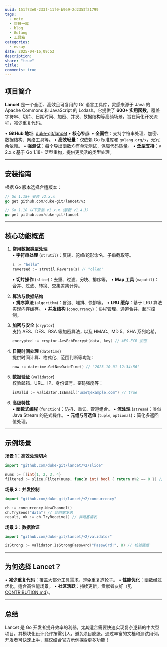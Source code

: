 ```yaml
---
uuid: 151f73e0-233f-11f0-b969-2d2358f21799
tags:
  - note
  - 每日一库
  - blog
  - Golang
  - 工具箱
categories:
  - essay
date: 2025-04-16,09:53
description: 
share: "true"
title: 
comments: true
---
```


## 项目简介
**Lancet** 是一个全面、高效且可复用的 Go 语言工具库，灵感来源于 Java 的 Apache Commons 和 JavaScript 的 Lodash。它提供了 **600+ 实用函数**，覆盖字符串、切片、日期时间、加密、并发、数据结构等高频场景，旨在简化开发流程，减少重复代码。

• **GitHub 地址**: [duke-git/lancet](https://github.com/duke-git/lancet)
• **核心特点**:
  • **全面性**：支持字符串处理、加密、数据结构、网络工具等。
  • **高效轻量**：仅依赖 Go 标准库和 `golang.org/x`，无冗余依赖。
  • **强测试**：每个导出函数均有单元测试，保障代码质量。
  • **泛型支持**：v 2.x.x 基于 Go 1.18+ 泛型重构，提供更灵活的类型处理。

---

## 安装指南
根据 Go 版本选择合适版本：
```go
// Go 1.18+ 安装 v2.x.x
go get github.com/duke-git/lancet/v2

// Go 1.18 以下安装 v1.x.x（最新 v1.4.3）
go get github.com/duke-git/lancet
```

---

## 核心功能概览
1. **常用数据类型处理**  
   • **字符串处理** (`strutil`)：反转、驼峰/蛇形命名、子串截取等。
     ```go
     s := "hello"
     reversed := strutil.Reverse(s) // "olleh"
     ```
   • **切片操作** (`slice`)：去重、过滤、分块、排序等。
   • **Map 工具** (`maputil`)：合并、过滤、转换、交集差集计算。

2. **算法与数据结构**  
   • **排序算法** (`algorithm`)：冒泡、堆排、快排等。
   • **LRU 缓存**：基于 LRU 算法实现内存缓存。
   • **并发结构** (`concurrency`)：协程管理、通道合并、超时控制。

3. **加密与安全** (`cryptor`)  
   支持 AES、DES、RSA 等加密算法，以及 HMAC、MD 5、SHA 系列哈希。
   ```go
   encrypted := cryptor.AesEcbEncrypt(data, key) // AES-ECB 加密
   ```

4. **日期时间处理** (`datetime`)  
   提供时间计算、格式化、范围判断等功能：
   ```go
   now := datetime.GetNowDateTime() // "2023-10-01 12:34:56"
   ```

5. **数据验证** (`validator`)  
   校验邮箱、URL、IP、身份证号、密码强度等：
   ```go
   isValid := validator.IsEmail("user@example.com") // true
   ```

6. **高级特性**  
   • **函数式编程** (`function`)：防抖、重试、管道组合。
   • **流处理** (`stream`)：类似 Java Stream 的链式操作。
   • **元组与可选值** (`tuple`, `optional`)：简化多返回值处理。

---

## 示例场景
**场景 1：高效处理切片**
```go
import "github.com/duke-git/lancet/v2/slice"

nums := []int{1, 2, 3, 4}
filtered := slice.Filter(nums, func(n int) bool { return n%2 == 0 }) // [2,4]
```

**场景 2：并发控制**
```go
import "github.com/duke-git/lancet/v2/concurrency"

ch := concurrency.NewChannel()
ch.TrySend("data") // 非阻塞发送
result, ok := ch.TryReceive() // 非阻塞接收
```

**场景 3：数据验证**
```go
import "github.com/duke-git/lancet/v2/validator"

isStrong := validator.IsStrongPassword("Passw0rd!", 8) // 校验强度
```

---

## 为何选择 Lancet？
• **减少重复代码**：覆盖大部分工具需求，避免重复造轮子。
• **性能优化**：函数经过优化，适合高性能场景。
• **社区活跃**：持续更新，贡献者友好（见 [CONTRIBUTION.md](https://github.com/duke-git/lancet/blob/main/CONTRIBUTION.md)）。

---

## 总结
Lancet 是 Go 开发者提升效率的利器，尤其适合需要快速实现复杂逻辑的中大型项目。其模块化设计允许按需引入，避免项目膨胀。通过丰富的文档和测试用例，开发者可快速上手，建议结合官方示例探索更多功能！